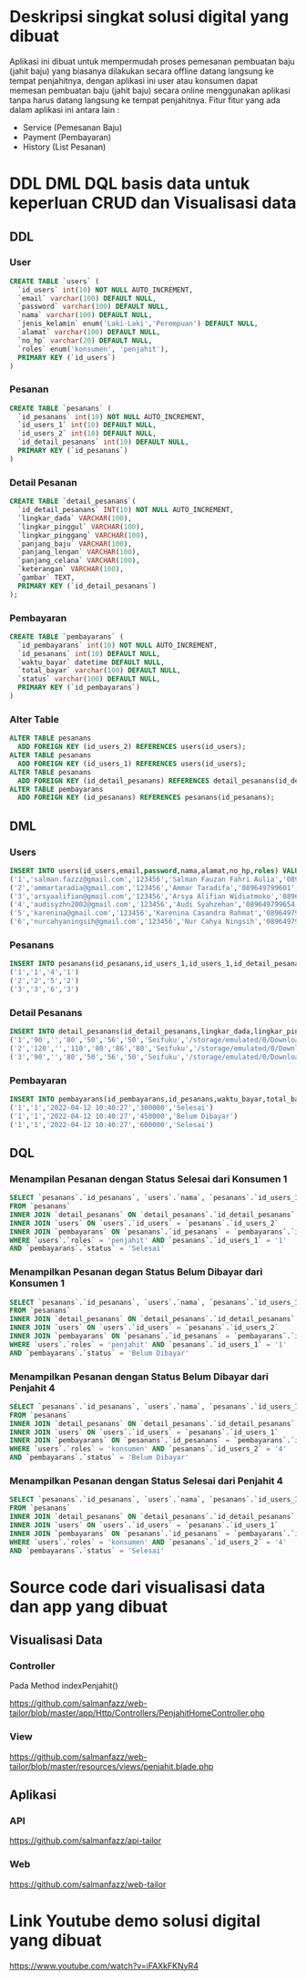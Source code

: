 # Deskripsi singkat solusi digital yang dibuat
Aplikasi ini dibuat untuk mempermudah proses pemesanan pembuatan baju (jahit baju) yang biasanya dilakukan secara offline datang langsung ke tempat penjahitnya, dengan aplikasi ini user atau konsumen dapat memesan pembuatan baju (jahit baju) secara online menggunakan aplikasi tanpa harus datang langsung ke tempat penjahitnya. Fitur fitur yang ada dalam aplikasi ini antara lain :
- Service (Pemesanan Baju)
- Payment (Pembayaran)
- History (List Pesanan)
# DDL DML DQL basis data untuk keperluan CRUD dan Visualisasi data
## DDL
### User
```sql
CREATE TABLE `users` (
  `id_users` int(10) NOT NULL AUTO_INCREMENT,
  `email` varchar(100) DEFAULT NULL,
  `password` varchar(100) DEFAULT NULL,
  `nama` varchar(100) DEFAULT NULL,
  `jenis_kelamin` enum('Laki-Laki','Perempuan') DEFAULT NULL,
  `alamat` varchar(100) DEFAULT NULL,
  `no_hp` varchar(20) DEFAULT NULL,
  `roles` enum('konsumen', 'penjahit'),
  PRIMARY KEY (`id_users`)
)
```
### Pesanan
```sql
CREATE TABLE `pesanans` (
  `id_pesanans` int(10) NOT NULL AUTO_INCREMENT,
  `id_users_1` int(10) DEFAULT NULL,
  `id_users_2` int(10) DEFAULT NULL,
  `id_detail_pesanans` int(10) DEFAULT NULL,
  PRIMARY KEY (`id_pesanans`)
)
```

### Detail Pesanan
```sql
CREATE TABLE `detail_pesanans`(  
  `id_detail_pesanans` INT(10) NOT NULL AUTO_INCREMENT,
  `lingkar_dada` VARCHAR(100),
  `lingkar_pinggul` VARCHAR(100),
  `lingkar_pinggang` VARCHAR(100),
  `panjang_baju` VARCHAR(100),
  `panjang_lengan` VARCHAR(100),
  `panjang_celana` VARCHAR(100),
  `keterangan` VARCHAR(100),
  `gambar` TEXT,
  PRIMARY KEY (`id_detail_pesanans`)
);
```
### Pembayaran
```sql
CREATE TABLE `pembayarans` (
  `id_pembayarans` int(10) NOT NULL AUTO_INCREMENT,
  `id_pesanans` int(10) DEFAULT NULL,
  `waktu_bayar` datetime DEFAULT NULL,
  `total_bayar` varchar(100) DEFAULT NULL,
  `status` varchar(100) DEFAULT NULL,
  PRIMARY KEY (`id_pembayarans`)
)
```
### Alter Table
```sql
ALTER TABLE pesanans  
  ADD FOREIGN KEY (id_users_2) REFERENCES users(id_users);
ALTER TABLE pesanans
  ADD FOREIGN KEY (id_users_1) REFERENCES users(id_users);
ALTER TABLE pesanans  
  ADD FOREIGN KEY (id_detail_pesanans) REFERENCES detail_pesanans(id_detail_pesanans);
ALTER TABLE pembayarans 
  ADD FOREIGN KEY (id_pesanans) REFERENCES pesanans(id_pesanans);
  ```
## DML
### Users
```sql
INSERT INTO users(id_users,email,password,nama,alamat,no_hp,roles) VALUES
('1','salman.fazzz@gmail.com','123456','Salman Fauzan Fahri Aulia','089649799600','Bandung','konsumen')
('2','ammartaradia@gmail.com','123456','Ammar Taradifa','089649799601','Bandung','konsumen')
('3','arsyaalifian@gmail.com','123456','Arsya Alifian Widiatmoko','089649799602','Bandung','konsumen')
('4','audisyzhn2002@gmail.com','123456','Audi Syahzehan','089649799654','Bandung','penjahit')
('5','karenina@gmail.com','123456','Karenina Casandra Rahmat','089649799601','089649799655','penjahit')
('6','nurcahyaningsih@gmail.com','123456','Nur Cahya Ningsih','089649799656','Bandung','penjahit')
```
### Pesanans
```sql
INSERT INTO pesanans(id_pesanans,id_users_1,id_users_1,id_detail_pesanans) VALUES
('1','1','4','1')
('2','2','5','2')
('3','3','6','3')
```
### Detail Pesanans
```sql
INSERT INTO detail_pesanans(id_detail_pesanans,lingkar_dada,lingkar_pinggul,lingkar_pinggang,panjang_baju,panjang_lengan,panjang_celana,keterangan,gambar) VALUES
('1','90','','80','50','56','50','Seifuku','/storage/emulated/0/Download/seifuku.jpg')
('2','120','','110','80','86','80','Seifuku','/storage/emulated/0/Download/seragam.jpg')
('3','90','','80','50','56','50','Seifuku','/storage/emulated/0/Download/jas.jpg')
```

### Pembayaran
```sql
INSERT INTO pembayarans(id_pembayarans,id_pesanans,waktu_bayar,total_bayar,status) VALUES
('1','1','2022-04-12 10:40:27','300000','Selesai')
('1','1','2022-04-12 10:40:27','450000','Belum Dibayar')
('1','1','2022-04-12 10:40:27','600000','Selesai')
```
## DQL
### Menampilan Pesanan dengan Status Selesai dari Konsumen 1
```sql
SELECT `pesanans`.`id_pesanans`, `users`.`nama`, `pesanans`.`id_users_1`, `pesanans`.`id_users_2`, `detail_pesanans`.`lingkar_dada`, `detail_pesanans`.`lingkar_pinggul`, `detail_pesanans`.`lingkar_pinggang`, `detail_pesanans`.`panjang_baju`, `detail_pesanans`.`panjang_lengan`, `detail_pesanans`.`panjang_celana`, `detail_pesanans`.`keterangan`, `detail_pesanans`.`gambar`, `pembayarans`.`waktu_bayar`, `pembayarans`.`total_bayar`, `pembayarans`.`status` 
FROM `pesanans` 
INNER JOIN `detail_pesanans` ON `detail_pesanans`.`id_detail_pesanans` = `pesanans`.`id_detail_pesanans` 
INNER JOIN `users` ON `users`.`id_users` = `pesanans`.`id_users_2` 
INNER JOIN `pembayarans` ON `pesanans`.`id_pesanans` = `pembayarans`.`id_pesanans` 
WHERE `users`.`roles` = 'penjahit' AND `pesanans`.`id_users_1` = '1'
AND `pembayarans`.`status` = 'Selesai'
```
### Menampilkan Pesanan degan Status Belum Dibayar dari Konsumen 1
```sql
SELECT `pesanans`.`id_pesanans`, `users`.`nama`, `pesanans`.`id_users_1`, `pesanans`.`id_users_2`, `detail_pesanans`.`lingkar_dada`, `detail_pesanans`.`lingkar_pinggul`, `detail_pesanans`.`lingkar_pinggang`, `detail_pesanans`.`panjang_baju`, `detail_pesanans`.`panjang_lengan`, `detail_pesanans`.`panjang_celana`, `detail_pesanans`.`keterangan`, `detail_pesanans`.`gambar`, `pembayarans`.`waktu_bayar`, `pembayarans`.`total_bayar`, `pembayarans`.`status` 
FROM `pesanans` 
INNER JOIN `detail_pesanans` ON `detail_pesanans`.`id_detail_pesanans` = `pesanans`.`id_detail_pesanans` 
INNER JOIN `users` ON `users`.`id_users` = `pesanans`.`id_users_2` 
INNER JOIN `pembayarans` ON `pesanans`.`id_pesanans` = `pembayarans`.`id_pesanans` 
WHERE `users`.`roles` = 'penjahit' AND `pesanans`.`id_users_1` = '1'
AND `pembayarans`.`status` = 'Belum Dibayar'
```
### Menampilkan Pesanan dengan Status Belum Dibayar dari Penjahit 4
```sql
SELECT `pesanans`.`id_pesanans`, `users`.`nama`, `pesanans`.`id_users_1`, `pesanans`.`id_users_2`, `detail_pesanans`.`lingkar_dada`, `detail_pesanans`.`lingkar_pinggul`, `detail_pesanans`.`lingkar_pinggang`, `detail_pesanans`.`panjang_baju`, `detail_pesanans`.`panjang_lengan`, `detail_pesanans`.`panjang_celana`, `detail_pesanans`.`keterangan`, `detail_pesanans`.`gambar`, `pembayarans`.`waktu_bayar`, `pembayarans`.`total_bayar`, `pembayarans`.`status` 
FROM `pesanans` 
INNER JOIN `detail_pesanans` ON `detail_pesanans`.`id_detail_pesanans` = `pesanans`.`id_detail_pesanans` 
INNER JOIN `users` ON `users`.`id_users` = `pesanans`.`id_users_1` 
INNER JOIN `pembayarans` ON `pesanans`.`id_pesanans` = `pembayarans`.`id_pesanans` 
WHERE `users`.`roles` = 'konsumen' AND `pesanans`.`id_users_2` = '4'
AND `pembayarans`.`status` = 'Belum Dibayar'
```
### Menampilkan Pesanan dengan Status Selesai dari Penjahit 4
```sql
SELECT `pesanans`.`id_pesanans`, `users`.`nama`, `pesanans`.`id_users_1`, `pesanans`.`id_users_2`, `detail_pesanans`.`lingkar_dada`, `detail_pesanans`.`lingkar_pinggul`, `detail_pesanans`.`lingkar_pinggang`, `detail_pesanans`.`panjang_baju`, `detail_pesanans`.`panjang_lengan`, `detail_pesanans`.`panjang_celana`, `detail_pesanans`.`keterangan`, `detail_pesanans`.`gambar`, `pembayarans`.`waktu_bayar`, `pembayarans`.`total_bayar`, `pembayarans`.`status` 
FROM `pesanans` 
INNER JOIN `detail_pesanans` ON `detail_pesanans`.`id_detail_pesanans` = `pesanans`.`id_detail_pesanans` 
INNER JOIN `users` ON `users`.`id_users` = `pesanans`.`id_users_1` 
INNER JOIN `pembayarans` ON `pesanans`.`id_pesanans` = `pembayarans`.`id_pesanans` 
WHERE `users`.`roles` = 'konsumen' AND `pesanans`.`id_users_2` = '4'
AND `pembayarans`.`status` = 'Selesai'
```
# Source code dari visualisasi data dan app yang dibuat
## Visualisasi Data
### Controller
Pada Method indexPenjahit()

https://github.com/salmanfazz/web-tailor/blob/master/app/Http/Controllers/PenjahitHomeController.php
### View
https://github.com/salmanfazz/web-tailor/blob/master/resources/views/penjahit.blade.php
## Aplikasi
### API
https://github.com/salmanfazz/api-tailor
### Web
https://github.com/salmanfazz/web-tailor
# Link Youtube demo solusi digital yang dibuat
https://www.youtube.com/watch?v=iFAXkFKNyR4

